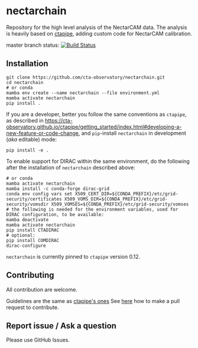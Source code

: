 # nectarchain

Repository for the high level analysis of the NectarCAM data.
The analysis is heavily based on [ctapipe](https://github.com/cta-observatory/ctapipe), adding custom code for NectarCAM calibration.

master branch status: [![Build Status](https://travis-ci.org/cta-observatory/nectarchain.svg?branch=master)](https://travis-ci.org/cta-observatory/nectarchain)

## Installation

```shell
git clone https://github.com/cta-observatory/nectarchain.git
cd nectarchain
# or conda
mamba env create --name nectarchain --file environment.yml
mamba activate nectarchain
pip install .
```
If you are a developer, better you follow the same conventions as `ctapipe`, as described in https://cta-observatory.github.io/ctapipe/getting_started/index.html#developing-a-new-feature-or-code-change, and `pip`-install `nectarchain` in development (_aka_ editable) mode:

```shell
pip install -e .
```

To enable support for DIRAC within the same environment, do the following after the installation of `nectarchain` described above:
```shell
# or conda
mamba activate nectarchain 
mamba install -c conda-forge dirac-grid
conda env config vars set X509_CERT_DIR=${CONDA_PREFIX}/etc/grid-security/certificates X509_VOMS_DIR=${CONDA_PREFIX}/etc/grid-security/vomsdir X509_VOMSES=${CONDA_PREFIX}/etc/grid-security/vomses
# the following is needed for the environment variables, used for DIRAC configuration, to be available:
mamba deactivate
mamba activate nectarchain
pip install CTADIRAC
# optional:
pip install COMDIRAC
dirac-configure
```

`nectarchain` is currently pinned to `ctapipe` version 0.12.

## Contributing

All contribution are welcome.

Guidelines are the same as [ctapipe's ones](https://cta-observatory.github.io/ctapipe/development/index.html)
See [here](https://cta-observatory.github.io/ctapipe/development/pullrequests.html) how to make a pull request to contribute.


## Report issue / Ask a question

Please use GitHub Issues.
